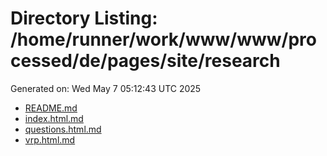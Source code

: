 # Directory Listing: /home/runner/work/www/www/processed/de/pages/site/research
Generated on: Wed May  7 05:12:43 UTC 2025

- [README.md](README.md)
- [index.html.md](index.html.md)
- [questions.html.md](questions.html.md)
- [vrp.html.md](vrp.html.md)
